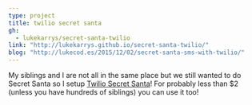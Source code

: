 ```yaml
---
type: project
title: twilio secret santa
gh:
  - lukekarrys/secret-santa-twilio
link: "http://lukekarrys.github.io/secret-santa-twilio/"
blog: "http://lukecod.es/2015/12/02/secret-santa-sms-with-twilio/"
---
```


My siblings and I are not all in the same place but we still wanted to do Secret Santa so I setup [Twilio Secret Santa](https://github.com/lukekarrys/secret-santa-twilio)! For probably less than \$2 (unless you have hundreds of siblings) you can use it too!
